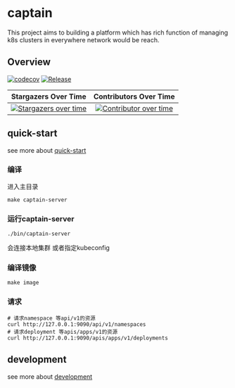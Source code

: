# captain

This project aims to building a platform which has rich function of managing k8s clusters in everywhere network would be reach.
## Overview

[![codecov](https://codecov.io/gh/cuboss/captain/branch/main/graph/badge.svg)](https://codecov.io/gh/cuboss/captain)
[![Release](https://img.shields.io/github/v/release/cuboss/captain)](https://img.shields.io/github/v/release/cuboss/captain)

|                                             **Stargazers Over Time**                                              | **Contributors Over Time**                                                                                                                                                                                                                       |
|:-----------------------------------------------------------------------------------------------------------------:|:------------------------------------------------------------------------------------------------------------------------------------------------------------------------------------------------------------------------------------------------:|
|      [![Stargazers over time](https://starchart.cc/cuboss/captain.svg)](https://starchart.cc/cuboss/captain)      | [![Contributor over time](https://contributor-graph-api.apiseven.com/contributors-svg?chart=contributorOverTime&repo=cuboss/captain)](https://contributor-graph-api.apiseven.com/contributors-svg?chart=contributorOverTime&repo=cuboss/captain) |

## quick-start

see more about [quick-start](docs/guide/quick-start.md)

### 编译

进入主目录

```shell
make captain-server
```

### 运行captain-server

```
./bin/captain-server
```

会连接本地集群 或者指定kubeconfig

### 编译镜像

```shell
make image
```

### 请求

```shell
# 请求namespace 等api/v1的资源
curl http://127.0.0.1:9090/api/v1/namespaces 
# 请求deployment 等apis/apps/v1的资源
curl http://127.0.0.1:9090/apis/apps/v1/deployments
```

## development

see more about [development](docs/guide/development.md)
